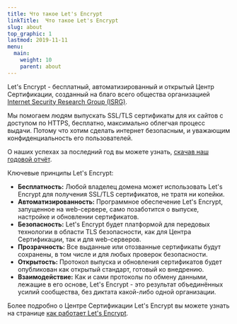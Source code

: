 ```yaml
---
title: Что такое Let's Encrypt
linkTitle:  Что такое Let's Encrypt
slug: about
top_graphic: 1
lastmod: 2019-11-11
menu:
  main:
    weight: 10
    parent: about
---
```

Let's Encrypt - бесплатный, автоматизированный и открытый Центр Сертификации, созданный на благо всего общества организацией [Internet Security Research Group (ISRG)](https://www.abetterinternet.org/).

Мы помогаем людям выпускать SSL/TLS сертификаты для их сайтов с доступом по HTTPS, бесплатно, максимально облегчая процесс выдачи. Потому что хотим сделать интернет безопасным, и уважающим конфиденциальность его пользователей.

О наших успехах за последний год вы можете узнать, [скачав наш годовой отчёт](https://abetterinternet.org/documents/2019-ISRG-Annual-Report-Desktop.pdf).

Ключевые принципы Let's Encrypt:

* **Бесплатность:** Любой владелец домена может использовать Let's Encrypt для получения SSL/TLS сертификатов, не тратя ни копейки.
* **Автоматизированность:** Программное обеспечение Let's Encrypt, запущенное на web-сервере, само позаботится о выпуске, настройке и обновлении сертификатов.
* **Безопасность:** Let's Encrypt будет платформой для передовых технологии в области TLS безопасности, как для Центра Сертификации, так и для web-серверов.
* **Прозрачность:** Все выданные или отозванные сертификаты будут сохранены, в том числе и для любых проверок безопасности.
* **Открытость:** Протокол выпуска и обновления сертификатов будет опубликован как открытый стандарт, готовый ко внедрению.
* **Взаимодействие:** Как и сами протоколы по обмену данными, лежащие в его основе, Let's Encrypt - это результат объединённых усилий сообщества, без диктата какой-либо одной организации.

Более подробно о Центре Сертификации Let's Encrypt вы можете узнать на странице [как работает Let's Encrypt](/how-it-works).
